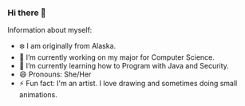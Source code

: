 ### Hi there 👋

Information about myself:
- :snowflake: I am originally from Alaska.
- 🔭 I’m currently working on my major for Computer Science.
- 🌱 I’m currently learning how to Program with Java and Security.
- 😄 Pronouns: She/Her
- ⚡ Fun fact: I'm an artist. I love drawing and sometimes doing small animations.


